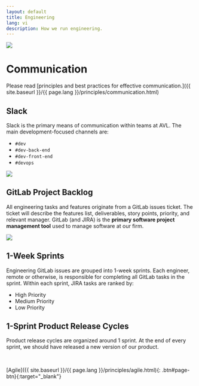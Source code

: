 ```yaml
---
layout: default
title: Engineering
lang: vi
description: How we run engineering.
---
```




<img src='https://lh3.googleusercontent.com/_qYLSNUmpvN9Z8Q8HmUOqIaD3a_7Zm2MsEtVUVU3y3b3mtibzBXYSPgeWJlG_ho8tSUhz4ps11qOOTD4nZPTPa4OzPxPFh7Un_1lWceBrPmnaCXNEXmG6LnGXrzRx1uBcpCzsqVZog=w600' />

<br>

# Communication

Please read [principles and best practices for effective communication.]({{ site.baseurl }}/{{ page.lang }}/principles/communication.html)

## Slack

Slack is the primary means of communication within teams at AVL. The main development-focused channels are:
* `#dev`
* `#dev-back-end`
* `#dev-front-end`
* `#devops`

<img src='https://lh3.googleusercontent.com/dI64CdUJifzqqVr-8YrJB4P3m68gRKURp-29XklWLBZnZT8k0qDFsP1j1FikuXjK93LncqocTw-txDe0eVQtfx22IdZ-H3wtIwuY4q171AWE_YSrJRBy4h5FtV49AA9JOhuMaLxqig=w800' />

## GitLab Project Backlog

All engineering tasks and features originate from a GitLab issues ticket. The ticket will describe the features list, deliverables, story points, priority, and relevant manager. GitLab (and JIRA) is the **primary software project management tool** used to manage software at our firm.

<img src='https://lh3.googleusercontent.com/Cl58tzeefDH0QrBFzSgyu9B5m-Z05noYHeWJiwrJH0SSUMEaeheUH4laWHkOrasWu8Q98BQAhTC1Y4FAz0dh9JztBjb-PN_KVHUewG9l_NbJGS29Ecd9bFovWiQMr5yK9uZC44JsqA=w1200' />

## 1-Week Sprints

Engineering GitLab issues are grouped into 1-week sprints. Each engineer, remote or otherwise, is responsible for completing all GitLab tasks in the sprint. Within each sprint, JIRA tasks are ranked by:
- High Priority
- Medium Priority
- Low Priority

## 1-Sprint Product Release Cycles

Product release cycles are organized around 1 sprint. At the end of every sprint, we should have released a new version of our product.

<br>

[Agile]({{ site.baseurl }}/{{ page.lang }}/principles/agile.html){: .btn#page-btn}{:target="_blank"}